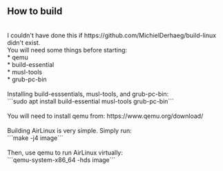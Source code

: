 ## How to build
<br/>
I couldn't have done this if https://github.com/MichielDerhaeg/build-linux didn't exist.
<br/>
You will need some things before starting:
<br/>
* qemu
<br/>
* build-essential
<br/>
* musl-tools
<br/>
* grub-pc-bin
<br/>
<br/>
Installing build-esssentials, musl-tools, and grub-pc-bin:
<br/>
```sudo apt install build-essential musl-tools grub-pc-bin```
<br/>
<br/>
You will need to install qemu from: https://www.qemu.org/download/
<br/>
<br/>
Building AirLinux is very simple. Simply run:
<br/>
```make -j4 image```
<br/>
<br/>
Then, use qemu to run AirLinux virtually:
<br/>
```qemu-system-x86_64 -hds image```
